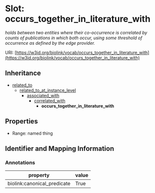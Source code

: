 # Slot: occurs_together_in_literature_with
_holds between two entities where their co-occurrence is correlated by counts of publications in which both occur, using some threshold of occurrence as defined by the edge provider._


URI: [https://w3id.org/biolink/vocab/occurs_together_in_literature_with](https://w3id.org/biolink/vocab/occurs_together_in_literature_with)




## Inheritance

* [related_to](related_to.md)
    * [related_to_at_instance_level](related_to_at_instance_level.md)
        * [associated_with](associated_with.md)
            * [correlated_with](correlated_with.md)
                * **occurs_together_in_literature_with**



## Properties

 * Range: named thing



## Identifier and Mapping Information





### Annotations

| property | value |
| --- | --- |
| biolink:canonical_predicate | True |


